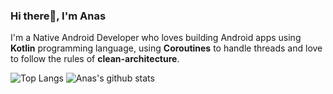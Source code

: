 ### Hi there👋, I'm Anas


I'm a Native Android Developer who loves building Android apps using **Kotlin** programming language, using **Coroutines** to handle threads and love to follow the rules of **clean-architecture**.
<!--
- 📫 How to reach me: ...
-->


![Top Langs](https://github-readme-stats.vercel.app/api/top-langs/?username=anastr&show_icons=true&theme=tokyonight)
![Anas's github stats](https://github-readme-stats.vercel.app/api?username=anastr&show_icons=true&theme=tokyonight)
